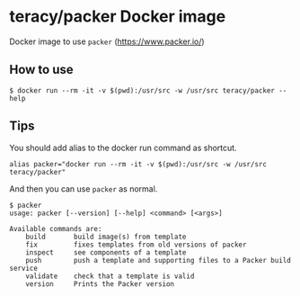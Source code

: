 # teracy/packer Docker image

Docker image to use `packer` (https://www.packer.io/)


## How to use

```
$ docker run --rm -it -v $(pwd):/usr/src -w /usr/src teracy/packer --help
```


## Tips

You should add alias to the docker run command as shortcut.

```
alias packer="docker run --rm -it -v $(pwd):/usr/src -w /usr/src teracy/packer"
```

And then you can use `packer` as normal.

```
$ packer
usage: packer [--version] [--help] <command> [<args>]

Available commands are:
    build       build image(s) from template
    fix         fixes templates from old versions of packer
    inspect     see components of a template
    push        push a template and supporting files to a Packer build service
    validate    check that a template is valid
    version     Prints the Packer version


```
